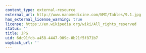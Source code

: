 ```yaml
---
content_type: external-resource
external_url: http://www.nanomedicine.com/NMI/Tables/9.1.jpg
has_external_license_warning: true
license: https://en.wikipedia.org/wiki/All_rights_reserved
status: ''
title: JPG
uid: 6dc91fcb-a458-4447-909c-0b21f5f871b7
wayback_url: ''
---
```

